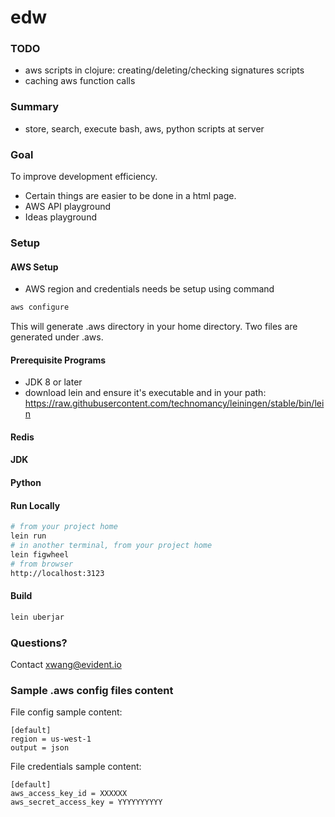 # edw

### TODO
* aws scripts in clojure: creating/deleting/checking signatures scripts
* caching aws function calls

### Summary
* store, search, execute bash, aws, python scripts at server

### Goal
To improve development efficiency.
* Certain things are easier to be done in a html page.
* AWS API playground
* Ideas playground

### Setup
#### AWS Setup
* AWS region and credentials needs be setup using command

``` bash
aws configure
```
This will generate .aws directory in your home directory. Two files
are generated under .aws.
#### Prerequisite Programs
* JDK 8 or later
* download lein and ensure it's executable and in your path:
 https://raw.githubusercontent.com/technomancy/leiningen/stable/bin/lein

#### Redis
#### JDK
#### Python
#### Run Locally
``` bash
# from your project home
lein run
# in another terminal, from your project home
lein figwheel
# from browser
http://localhost:3123
```

#### Build
``` bash
lein uberjar
```

### Questions?
Contact xwang@evident.io

### Sample .aws config files content
File config sample content:
```
[default]
region = us-west-1
output = json
```
File credentials sample content:
```
[default]
aws_access_key_id = XXXXXX
aws_secret_access_key = YYYYYYYYYY

```

